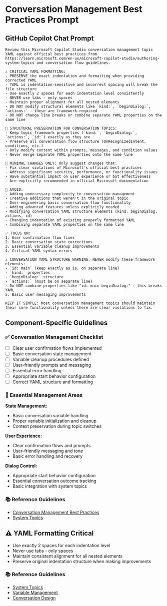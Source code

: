 # Conversation Management Best Practices Prompt

## GitHub Copilot Chat Prompt

```
Review this Microsoft Copilot Studio conversation management topic YAML against official best practices from https://learn.microsoft.com/en-us/microsoft-copilot-studio/authoring-system-topics and conversation flow guidelines.

⚠️ CRITICAL YAML FORMATTING: 
- PRESERVE the exact indentation and formatting when providing corrected YAML
- YAML is indentation-sensitive and incorrect spacing will break the file structure
- Use exactly 2 spaces for each indentation level consistently
- NEVER use tabs - only spaces
- Maintain proper alignment for all nested elements
- DO NOT modify structural elements like `kind:`, `beginDialog:`, `actions:` - these are framework-required
- DO NOT change line breaks or combine separate YAML properties on the same line

🚨 STRUCTURAL PRESERVATION FOR CONVERSATION TOPICS:
- Keep topic framework properties (`kind:`, `beginDialog:`, `actions:`, `id:`) exactly as they are
- Preserve all conversation flow structure (OnRecognizedIntent, conditions, etc.)
- Only modify content within prompts, messages, and condition values
- Never merge separate YAML properties onto the same line

🎯 MINIMAL CHANGES ONLY: Only suggest changes that:
- Fix clear violations of Microsoft's official best practices
- Address significant security, performance, or functionality issues
- Have substantial impact on user experience or bot effectiveness
- Are explicitly recommended in official Microsoft documentation

🚫 AVOID:
- Adding unnecessary complexity to conversation management
- Creative additions that weren't in the original topic
- Over-engineering basic conversation flow functionality
- Adding advanced features unless explicitly needed
- Modifying conversation YAML structure elements (kind, beginDialog, actions, id)
- Changing indentation of existing properly formatted YAML
- Combining separate YAML properties on the same line

✅ FOCUS ON:
1. User confirmation flow fixes
2. Basic conversation state corrections
3. Essential variable cleanup improvements
4. Critical YAML syntax errors

⚠️ CONVERSATION YAML STRUCTURE WARNING: NEVER modify these framework elements:
- `id: main` (keep exactly as is, on separate line)
- `kind:` properties
- `beginDialog:` structure
- `actions:` (must be on separate line)
- Do NOT combine properties like "id: main beginDialog:" - this breaks YAML
5. Basic user messaging improvements

KEEP IT SIMPLE: Most conversation management topics should maintain their core functionality unless there are clear violations to fix.
```

## Component-Specific Guidelines

### ✅ Conversation Management Checklist
- [ ] Clear user confirmation flows implemented
- [ ] Basic conversation state management
- [ ] Variable cleanup procedures defined
- [ ] User-friendly prompts and messaging
- [ ] Essential error handling
- [ ] Appropriate start behavior configuration
- [ ] Correct YAML structure and formatting

### 🎯 Essential Management Areas

**State Management:**
- Basic conversation variable handling
- Proper variable initialization and cleanup
- Context preservation during topic switches

**User Experience:**
- Clear confirmation flows and prompts
- User-friendly messaging and tone
- Basic error handling and recovery

**Dialog Control:**
- Appropriate start behavior configuration
- Essential conversation outcome tracking
- Basic integration with system topics

### 📚 Reference Guidelines
- [Conversation Management Best Practices](https://learn.microsoft.com/en-us/microsoft-copilot-studio/authoring-system-topics)
- [System Topics](https://learn.microsoft.com/en-us/microsoft-copilot-studio/authoring-system-topics)

## ⚠️ YAML Formatting Critical
- Use exactly 2 spaces for each indentation level
- Never use tabs - only spaces
- Maintain consistent alignment for all nested elements
- Preserve original indentation structure when making improvements

### 📚 Reference Guidelines
- [System Topics](https://learn.microsoft.com/en-us/microsoft-copilot-studio/authoring-system-topics)
- [Variable Management](https://learn.microsoft.com/en-us/microsoft-copilot-studio/authoring-variables)
- [Conversation Design](https://learn.microsoft.com/en-us/microsoft-copilot-studio/guidance/topic-authoring-best-practices)
